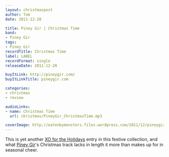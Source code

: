 ```yaml
---
layout: christmaspost
author: Tom
date: 2011-12-20

title: Piney Gir | Christmas Time
band:
- Piney Gir
tags:
- Piney Gir
recordTitle: Christmas Time
label: LABEL
recordFormat: single
releaseDate: 2011-12-20

buyItLink: http://pineygir.com/
buyItLinkTitle: pineygir.com

categories:
- christmas
- review

audioLinks:
- name: Christmas Time
  url: christmas/PineyGir_ChristmasTime.mp3

coverImage: http://eatenbymonsters.files.wordpress.com/2011/12/pineygir.jpg
---
```


This is yet another [XO for the Holidays](http://www.xopublicity.com/xofortheholidays4.html) entry in this festive collection, and what [Piney Gir](http://pineygir.com/)'s Christmas track lacks in length it more than makes up for in seasonal cheer.
